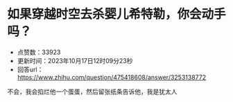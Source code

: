 # 如果穿越时空去杀婴儿希特勒，你会动手吗？
- 点赞数：33923
- 更新时间：2023年10月17日12时09分23秒
- 回答url：https://www.zhihu.com/question/475418608/answer/3253138772
<body>
 <p data-pid="YVmu31S-">不会，我会掐烂他一个蛋蛋，然后留张纸条告诉他，我是犹太人</p>
</body>